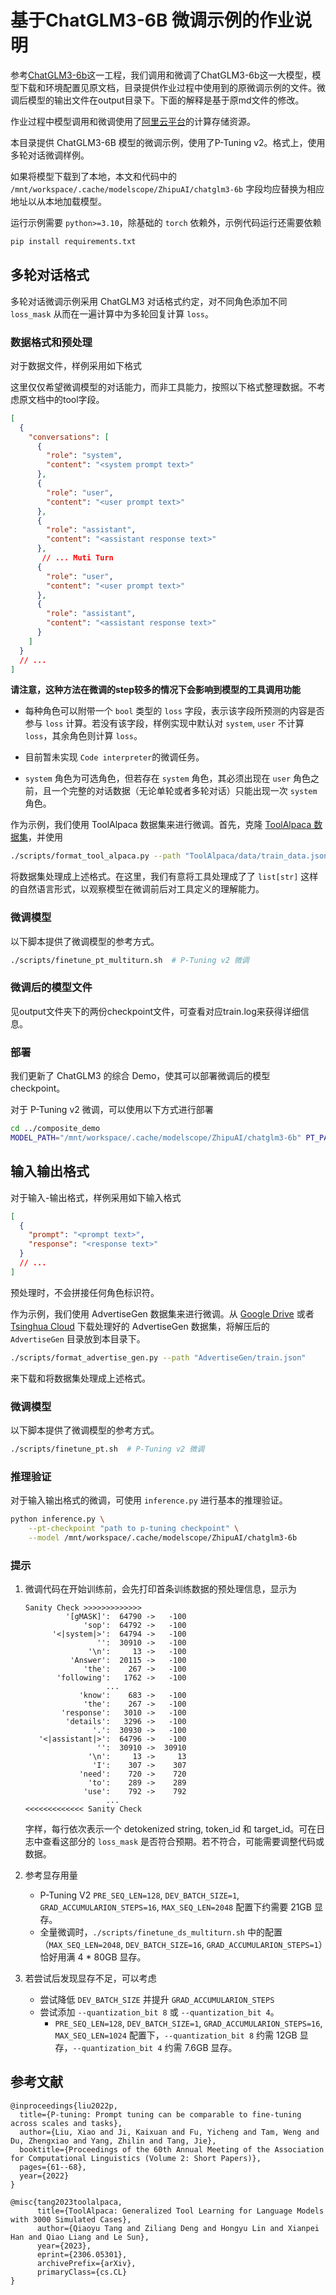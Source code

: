# 基于ChatGLM3-6B 微调示例的作业说明

参考[ChatGLM3-6b](https://github.com/THUDM/ChatGLM3)这一工程，我们调用和微调了ChatGLM3-6b这一大模型，模型下载和环境配置见原文档，目录提供作业过程中使用到的原微调示例的文件。微调后模型的输出文件在output目录下。下面的解释是基于原md文件的修改。

作业过程中模型调用和微调使用了[阿里云平台](https://www.alibabacloud.com/)的计算存储资源。

本目录提供 ChatGLM3-6B 模型的微调示例，使用了P-Tuning v2。格式上，使用多轮对话微调样例。

如果将模型下载到了本地，本文和代码中的 `/mnt/workspace/.cache/modelscope/ZhipuAI/chatglm3-6b` 字段均应替换为相应地址以从本地加载模型。

运行示例需要 `python>=3.10`，除基础的 `torch` 依赖外，示例代码运行还需要依赖 

```bash
pip install requirements.txt
```

## 多轮对话格式

多轮对话微调示例采用 ChatGLM3 对话格式约定，对不同角色添加不同 `loss_mask` 从而在一遍计算中为多轮回复计算 `loss`。

### 数据格式和预处理

对于数据文件，样例采用如下格式

这里仅仅希望微调模型的对话能力，而非工具能力，按照以下格式整理数据。不考虑原文档中的tool字段。

```json
[
  {
    "conversations": [
      {
        "role": "system",
        "content": "<system prompt text>"
      },
      {
        "role": "user",
        "content": "<user prompt text>"
      },
      {
        "role": "assistant",
        "content": "<assistant response text>"
      }, 
       // ... Muti Turn
      {
        "role": "user",
        "content": "<user prompt text>"
      },
      {
        "role": "assistant",
        "content": "<assistant response text>"
      }
    ]
  }
  // ...
]
```

**请注意，这种方法在微调的step较多的情况下会影响到模型的工具调用功能**

- 每种角色可以附带一个 `bool` 类型的 `loss` 字段，表示该字段所预测的内容是否参与 `loss` 计算。若没有该字段，样例实现中默认对 `system`, `user` 不计算 `loss`，其余角色则计算 `loss`。

- 目前暂未实现 `Code interpreter`的微调任务。

- `system` 角色为可选角色，但若存在 `system` 角色，其必须出现在 `user` 角色之前，且一个完整的对话数据（无论单轮或者多轮对话）只能出现一次 `system` 角色。

作为示例，我们使用 ToolAlpaca 数据集来进行微调。首先，克隆 [ToolAlpaca 数据集](https://github.com/tangqiaoyu/ToolAlpaca)，并使用

```bash
./scripts/format_tool_alpaca.py --path "ToolAlpaca/data/train_data.json"
```

将数据集处理成上述格式。在这里，我们有意将工具处理成了了 `list[str]` 这样的自然语言形式，以观察模型在微调前后对工具定义的理解能力。

### 微调模型

以下脚本提供了微调模型的参考方式。

```bash
./scripts/finetune_pt_multiturn.sh  # P-Tuning v2 微调
```

### 微调后的模型文件

见output文件夹下的两份checkpoint文件，可查看对应train.log来获得详细信息。

### 部署

我们更新了 ChatGLM3 的综合 Demo，使其可以部署微调后的模型 checkpoint。

对于 P-Tuning v2 微调，可以使用以下方式进行部署

```bash
cd ../composite_demo
MODEL_PATH="/mnt/workspace/.cache/modelscope/ZhipuAI/chatglm3-6b" PT_PATH="path to p-tuning checkpoint" streamlit run main.py
```

## 输入输出格式

对于输入-输出格式，样例采用如下输入格式

```json
[
  {
    "prompt": "<prompt text>",
    "response": "<response text>"
  }
  // ...
]
```

预处理时，不会拼接任何角色标识符。

作为示例，我们使用 AdvertiseGen 数据集来进行微调。从 [Google Drive](https://drive.google.com/file/d/13_vf0xRTQsyneRKdD1bZIr93vBGOczrk/view?usp=sharing) 或者 [Tsinghua Cloud](https://cloud.tsinghua.edu.cn/f/b3f119a008264b1cabd1/?dl=1) 下载处理好的 AdvertiseGen 数据集，将解压后的 `AdvertiseGen` 目录放到本目录下。

```bash
./scripts/format_advertise_gen.py --path "AdvertiseGen/train.json"
```

来下载和将数据集处理成上述格式。

### 微调模型

以下脚本提供了微调模型的参考方式。

```bash
./scripts/finetune_pt.sh  # P-Tuning v2 微调
```

### 推理验证

对于输入输出格式的微调，可使用 `inference.py` 进行基本的推理验证。

```bash
python inference.py \
    --pt-checkpoint "path to p-tuning checkpoint" \
    --model /mnt/workspace/.cache/modelscope/ZhipuAI/chatglm3-6b
```

### 提示

1. 微调代码在开始训练前，会先打印首条训练数据的预处理信息，显示为

    ```log
    Sanity Check >>>>>>>>>>>>>
             '[gMASK]':  64790 ->   -100
                 'sop':  64792 ->   -100
          '<|system|>':  64794 ->   -100
                    '':  30910 ->   -100
                  '\n':     13 ->   -100
              'Answer':  20115 ->   -100
                 'the':    267 ->   -100
           'following':   1762 ->   -100
                      ...
                'know':    683 ->   -100
                 'the':    267 ->   -100
            'response':   3010 ->   -100
             'details':   3296 ->   -100
                   '.':  30930 ->   -100
       '<|assistant|>':  64796 ->   -100
                    '':  30910 ->  30910
                  '\n':     13 ->     13
                   'I':    307 ->    307
                'need':    720 ->    720
                  'to':    289 ->    289
                 'use':    792 ->    792
                      ...
    <<<<<<<<<<<<< Sanity Check
    ```

    字样，每行依次表示一个 detokenized string, token_id 和 target_id。可在日志中查看这部分的 `loss_mask` 是否符合预期。若不符合，可能需要调整代码或数据。

2. 参考显存用量

    - P-Tuning V2 `PRE_SEQ_LEN=128`, `DEV_BATCH_SIZE=1`, `GRAD_ACCUMULARION_STEPS=16`,  `MAX_SEQ_LEN=2048` 配置下约需要 21GB 显存。
    - 全量微调时，`./scripts/finetune_ds_multiturn.sh` 中的配置（`MAX_SEQ_LEN=2048`, `DEV_BATCH_SIZE=16`, `GRAD_ACCUMULARION_STEPS=1`）恰好用满 4 * 80GB 显存。

3. 若尝试后发现显存不足，可以考虑
    - 尝试降低 `DEV_BATCH_SIZE` 并提升 `GRAD_ACCUMULARION_STEPS`
    - 尝试添加 `--quantization_bit 8` 或 `--quantization_bit 4`。
        - `PRE_SEQ_LEN=128`, `DEV_BATCH_SIZE=1`, `GRAD_ACCUMULARION_STEPS=16`, `MAX_SEQ_LEN=1024` 配置下，`--quantization_bit 8` 约需 12GB 显存，`--quantization_bit 4` 约需 7.6GB 显存。

## 参考文献

```
@inproceedings{liu2022p,
  title={P-tuning: Prompt tuning can be comparable to fine-tuning across scales and tasks},
  author={Liu, Xiao and Ji, Kaixuan and Fu, Yicheng and Tam, Weng and Du, Zhengxiao and Yang, Zhilin and Tang, Jie},
  booktitle={Proceedings of the 60th Annual Meeting of the Association for Computational Linguistics (Volume 2: Short Papers)},
  pages={61--68},
  year={2022}
}

@misc{tang2023toolalpaca,
      title={ToolAlpaca: Generalized Tool Learning for Language Models with 3000 Simulated Cases}, 
      author={Qiaoyu Tang and Ziliang Deng and Hongyu Lin and Xianpei Han and Qiao Liang and Le Sun},
      year={2023},
      eprint={2306.05301},
      archivePrefix={arXiv},
      primaryClass={cs.CL}
}
```

